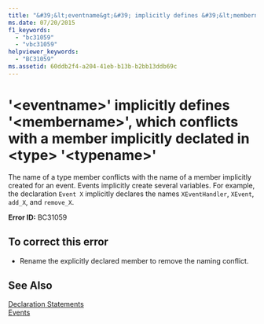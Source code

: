 ```yaml
---
title: "&#39;&lt;eventname&gt;&#39; implicitly defines &#39;&lt;membername&gt;&#39;, which conflicts with a member implicitly declated in &lt;type&gt; &#39;&lt;typename&gt;&#39;"
ms.date: 07/20/2015
f1_keywords: 
  - "bc31059"
  - "vbc31059"
helpviewer_keywords: 
  - "BC31059"
ms.assetid: 60ddb2f4-a204-41eb-b13b-b2bb13ddb69c
---
```

# &#39;&lt;eventname&gt;&#39; implicitly defines &#39;&lt;membername&gt;&#39;, which conflicts with a member implicitly declated in &lt;type&gt; &#39;&lt;typename&gt;&#39;
The name of a type member conflicts with the name of a member implicitly created for an event. Events implicitly create several variables. For example, the declaration `Event X` implicitly declares the names `XEventHandler`, `XEvent`, `add_X`, and `remove_X`.  
  
 **Error ID:** BC31059  
  
## To correct this error  
  
- Rename the explicitly declared member to remove the naming conflict.  
  
## See Also  
 [Declaration Statements](~/docs/visual-basic/programming-guide/language-features/statements.md#declaration-statements)  
 [Events](../../visual-basic/programming-guide/language-features/events/index.md)
